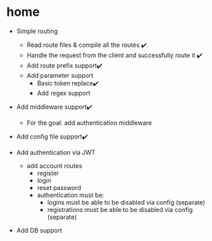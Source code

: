 # home

- Simple routing 
  - Read route files & compile all the routes ✔️
  - Handle the request from the client and successfully route it ✔️
  - Add route prefix support✔️
  - Add parameter support
    - Basic token replace✔️
    - Add regex support
- Add middleware support✔️
  - For the goal: add authentication middleware
- Add config file support✔️

- Add authentication via JWT
  - add account routes
    - register
    - login
    - reset password
    - authentication must be:
      - logins must be able to be disabled via config (separate)
      - registrations must be able to be disabled via config (separate)
- Add DB support
